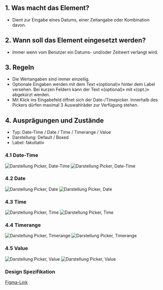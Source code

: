 ## 1. Was macht das Element?
*   Dient zur Eingabe eines Datums, einer Zeitangabe oder Kombination davon.

## 2. Wann soll das Element eingesetzt werden?
*   Immer wenn vom Benutzer ein Datums- und/oder Zeitwert verlangt wird.

## 3. Regeln
*   Die Wertangaben sind immer einzeilig.
*   Optionale Eingaben werden mit dem Text «(optional)» hinter dem Label versehen. Bei kurzen Feldern kann der Text «(optional)» mit «(opt.)» abgekürzt werden.
*   Mit Klick ins Eingabefeld öffnet sich der Date-/Timepicker. Innerhalb des Pickers dürfen maximal 3 Auswahlräder zur Verfügung stehen.

## 4. Ausprägungen und Zustände
*   Typ: Date-Time / Date / Time / Timerange / Value
*   Darstellung: Default / Boxed
*   Label: fakultativ

<label class="switch" style="display:none"><input type="checkbox"><span class="slider round"></span></label>

### 4.1 Date-Time
![Darstellung Picker, Date-Time](https://raw.githubusercontent.com/sbb-design-systems/design-system-mobile-documentation/doku-update/documentation/picker/images/Date-Time-light.png 'class: image light')
![Darstellung Picker, Date-Time](https://raw.githubusercontent.com/sbb-design-systems/design-system-mobile-documentation/doku-update/documentation/picker/images/Date-Time-dark.png 'class: image dark hide')

### 4.2 Date
![Darstellung Picker, Date](https://raw.githubusercontent.com/sbb-design-systems/design-system-mobile-documentation/doku-update/documentation/picker/images/Date-light.png 'class: image light')
![Darstellung Picker, Date](https://raw.githubusercontent.com/sbb-design-systems/design-system-mobile-documentation/doku-update/documentation/picker/images/Date-dark.png 'class: image dark hide')

### 4.3 Time
![Darstellung Picker, Time](https://raw.githubusercontent.com/sbb-design-systems/design-system-mobile-documentation/doku-update/documentation/picker/images/Time-light.png 'class: image light')
![Darstellung Picker, Time](https://raw.githubusercontent.com/sbb-design-systems/design-system-mobile-documentation/doku-update/documentation/picker/images/Time-dark.png 'class: image dark hide')

### 4.4 Timerange
![Darstellung Picker, Timerange](https://raw.githubusercontent.com/sbb-design-systems/design-system-mobile-documentation/doku-update/documentation/picker/images/Timerange-light.png 'class: image light')
![Darstellung Picker, Timerange](https://raw.githubusercontent.com/sbb-design-systems/design-system-mobile-documentation/doku-update/documentation/picker/images/Timerange-dark.png 'class: image dark hide')

### 4.5 Value
![Darstellung Picker, Value](https://raw.githubusercontent.com/sbb-design-systems/design-system-mobile-documentation/doku-update/documentation/picker/images/Value-light.png 'class: image light')
![Darstellung Picker, Value](https://raw.githubusercontent.com/sbb-design-systems/design-system-mobile-documentation/doku-update/documentation/picker/images/Value-dark.png 'class: image dark hide')

### Design Spezifikation
[Figma-Link](https://www.figma.com/file/WOtLIam1xwrqcgnAITsEhV/Design-System-Mobile?node-id=58%3A7021)
